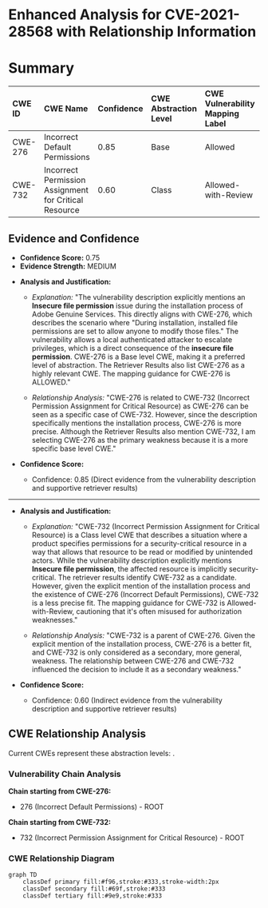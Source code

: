 # Enhanced Analysis for CVE-2021-28568 with Relationship Information

# Summary
| CWE ID  | CWE Name                                                       | Confidence | CWE Abstraction Level | CWE Vulnerability Mapping Label | CWE-Vulnerability Mapping Notes |
| :-------- | :------------------------------------------------------------- | :--------- | :-------------------- | :------------------------------ | :------------------------------ |
| CWE-276 | Incorrect Default Permissions | 0.85       | Base                  | Allowed                       |                                 |
| CWE-732 | Incorrect Permission Assignment for Critical Resource | 0.60      | Class                  | Allowed-with-Review                       |                                 |

## Evidence and Confidence

*   **Confidence Score:** 0.75
*   **Evidence Strength:** MEDIUM

- **Analysis and Justification:**  
  - *Explanation:* "The vulnerability description explicitly mentions an **Insecure file permission** issue during the installation process of Adobe Genuine Services. This directly aligns with CWE-276, which describes the scenario where "During installation, installed file permissions are set to allow anyone to modify those files." The vulnerability allows a local authenticated attacker to escalate privileges, which is a direct consequence of the **insecure file permission**. CWE-276 is a Base level CWE, making it a preferred level of abstraction. The Retriever Results also list CWE-276 as a highly relevant CWE. The mapping guidance for CWE-276 is ALLOWED."
  
  - *Relationship Analysis:* "CWE-276 is related to CWE-732 (Incorrect Permission Assignment for Critical Resource) as CWE-276 can be seen as a specific case of CWE-732. However, since the description specifically mentions the installation process, CWE-276 is more precise. Although the Retriever Results also mention CWE-732, I am selecting CWE-276 as the primary weakness because it is a more specific base level CWE."

- **Confidence Score:**  
  - Confidence: 0.85 (Direct evidence from the vulnerability description and supportive retriever results)

---

- **Analysis and Justification:**  
  - *Explanation:* "CWE-732 (Incorrect Permission Assignment for Critical Resource) is a Class level CWE that describes a situation where a product specifies permissions for a security-critical resource in a way that allows that resource to be read or modified by unintended actors. While the vulnerability description explicitly mentions **Insecure file permission**, the affected resource is implicitly security-critical. The retriever results identify CWE-732 as a candidate. However, given the explicit mention of the installation process and the existence of CWE-276 (Incorrect Default Permissions), CWE-732 is a less precise fit. The mapping guidance for CWE-732 is Allowed-with-Review, cautioning that it's often misused for authorization weaknesses."
  
  - *Relationship Analysis:* "CWE-732 is a parent of CWE-276. Given the explicit mention of the installation process, CWE-276 is a better fit, and CWE-732 is only considered as a secondary, more general, weakness. The relationship between CWE-276 and CWE-732 influenced the decision to include it as a secondary weakness."

- **Confidence Score:**  
  - Confidence: 0.60 (Indirect evidence from the vulnerability description and supportive retriever results)


## CWE Relationship Analysis

Current CWEs represent these abstraction levels: .


### Vulnerability Chain Analysis

**Chain starting from CWE-276:**
- 276 (Incorrect Default Permissions) - ROOT


**Chain starting from CWE-732:**
- 732 (Incorrect Permission Assignment for Critical Resource) - ROOT



### CWE Relationship Diagram

```mermaid
graph TD
    classDef primary fill:#f96,stroke:#333,stroke-width:2px
    classDef secondary fill:#69f,stroke:#333
    classDef tertiary fill:#9e9,stroke:#333
```
